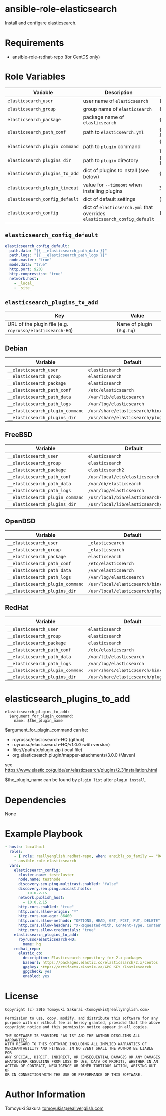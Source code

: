 # ansible-role-elasticsearch

Install and configure elasticsearch.

# Requirements

- ansible-role-redhat-repo (for CentOS only)

# Role Variables

| Variable | Description | Default |
|----------|-------------|---------|
| `elasticsearch_user` | user name of `elasticsearch` | `{{ __elasticsearch_user }}` |
| `elasticsearch_group` | group name of `elasticsearch` | `{{ __elasticsearch_group }}` |
| `elasticsearch_package` | package name of `elasticsearch` | `{{ __elasticsearch_package }}` |
| `elasticsearch_path_conf` | path to `elasticsearch.yml` | `{{ __elasticsearch_path_conf }}` |
| `elasticsearch_plugin_command` | path to `plugin` command | `{{ __elasticsearch_plugin_command }}` |
| `elasticsearch_plugins_dir` | path to `plugin` directory | `{{ __elasticsearch_plugins_dir }}` |
| `elasticsearch_plugins_to_add` | dict of plugins to install (see below) | `{}` |
| `elasticsearch_plugin_timeout` | value for `--timeout` when installing plugins | `30m` |
| `elasticsearch_config_default` | dict of default settings | (see below)
| `elasticsearch_config` | dict of `elasticsearch.yml` that overrides `elasticsearch_config_default` | `{}` |

## `elasticsearch_config_default`

```yaml
elasticsearch_config_default:
  path.data: "{{ __elasticsearch_path_data }}"
  path.logs: "{{ __elasticsearch_path_logs }}"
  node.master: "true"
  mode.data: "true"
  http.port: 9200
  http.compression: "true"
  network.host:
    - _local_
    - _site_
```

## `elasticsearch_plugins_to_add`

| Key | Value |
|-----|-------|
| URL of the plugin file (e.g. `royrusso/elasticsearch-HQ`) | Name of plugin (e.g. `hq`) |

## Debian

| Variable | Default |
|----------|---------|
| `__elasticsearch_user` | `elasticsearch` |
| `__elasticsearch_group` | `elasticsearch` |
| `__elasticsearch_package` | `elasticsearch` |
| `__elasticsearch_path_conf` | `/etc/elasticsearch` |
| `__elasticsearch_path_data` | `/var/lib/elasticsearch` |
| `__elasticsearch_path_logs` | `/var/log/elasticsearch` |
| `__elasticsearch_plugin_command` | `/usr/share/elasticsearch/bin/plugin` |
| `__elasticsearch_plugins_dir` | `/usr/share/elasticsearch/plugins` |

## FreeBSD

| Variable | Default |
|----------|---------|
| `__elasticsearch_user` | `elasticsearch` |
| `__elasticsearch_group` | `elasticsearch` |
| `__elasticsearch_package` | `elasticsearch2` |
| `__elasticsearch_path_conf` | `/usr/local/etc/elasticsearch` |
| `__elasticsearch_path_data` | `/var/db/elasticsearch` |
| `__elasticsearch_path_logs` | `/var/log/elasticsearch` |
| `__elasticsearch_plugin_command` | `/usr/local/bin/elasticsearch-plugin` |
| `__elasticsearch_plugins_dir` | `/usr/local/lib/elasticsearch/plugins` |

## OpenBSD

| Variable | Default |
|----------|---------|
| `__elasticsearch_user` | `_elasticsearch` |
| `__elasticsearch_group` | `_elasticsearch` |
| `__elasticsearch_package` | `elasticsearch` |
| `__elasticsearch_path_conf` | `/etc/elasticsearch` |
| `__elasticsearch_path_data` | `/var/elasticsearch` |
| `__elasticsearch_path_logs` | `/var/log/elasticsearch` |
| `__elasticsearch_plugin_command` | `/usr/local/elasticsearch/bin/plugin` |
| `__elasticsearch_plugins_dir` | `/usr/local/elasticsearch/plugins` |

## RedHat

| Variable | Default |
|----------|---------|
| `__elasticsearch_user` | `elasticsearch` |
| `__elasticsearch_group` | `elasticsearch` |
| `__elasticsearch_package` | `elasticsearch` |
| `__elasticsearch_path_conf` | `/etc/elasticsearch` |
| `__elasticsearch_path_data` | `/var/lib/elasticsearch` |
| `__elasticsearch_path_logs` | `/var/log/elasticsearch` |
| `__elasticsearch_plugin_command` | `/usr/share/elasticsearch/bin/plugin` |
| `__elasticsearch_plugins_dir` | `/usr/share/elasticsearch/plugins` |



# elasticsearch\_plugins\_to\_add

    elasticsearch_plugins_to_add:
      $argument_for_plugin_command:
        name: $the_plugin_name

$argument\_for\_plugin\_command can be:

* royrusso/elasticsearch-HQ (github)
* royrusso/elasticsearch-HQ/v1.0.0 (with version)
* file:///path/to/plugin.zip (local file)
* org.elasticsearch.plugin/mapper-attachments/3.0.0 (Maven)

see https://www.elastic.co/guide/en/elasticsearch/plugins/2.3/installation.html

$the\_plugin\_name can be found by `plugin list` after `plugin install`.

# Dependencies

None

# Example Playbook

```yaml
- hosts: localhost
  roles:
    - { role: reallyenglish.redhat-repo, when: ansible_os_family == "RedHat" }
    - ansible-role-elasticsearch
  vars:
    elasticsearch_config:
      cluster.name: testcluster
      node.name: testnode
      discovery.zen.ping.multicast.enabled: "false"
      discovery.zen.ping.unicast.hosts:
        - 10.0.2.15
      network.publish_host:
        - 10.0.2.15
      http.cors.enabled: "true"
      http.cors.allow-origin: "*"
      http.cors.max-age: 86400
      http.cors.allow-methods: "OPTIONS, HEAD, GET, POST, PUT, DELETE"
      http.cors.allow-headers: "X-Requested-With, Content-Type, Content-Length"
      http.cors.allow-credentials: "true"
    elasticsearch_plugins_to_add:
      royrusso/elasticsearch-HQ:
        name: hq
    redhat_repo:
      elastic_co:
        description: Elasticsearch repository for 2.x packages
        baseurl: https://packages.elastic.co/elasticsearch/2.x/centos
        gpgkey: https://artifacts.elastic.co/GPG-KEY-elasticsearch
        gpgcheck: yes
        enabled: yes
```

# License

```
Copyright (c) 2016 Tomoyuki Sakurai <tomoyukis@reallyenglish.com>

Permission to use, copy, modify, and distribute this software for any
purpose with or without fee is hereby granted, provided that the above
copyright notice and this permission notice appear in all copies.

THE SOFTWARE IS PROVIDED "AS IS" AND THE AUTHOR DISCLAIMS ALL WARRANTIES
WITH REGARD TO THIS SOFTWARE INCLUDING ALL IMPLIED WARRANTIES OF
MERCHANTABILITY AND FITNESS. IN NO EVENT SHALL THE AUTHOR BE LIABLE FOR
ANY SPECIAL, DIRECT, INDIRECT, OR CONSEQUENTIAL DAMAGES OR ANY DAMAGES
WHATSOEVER RESULTING FROM LOSS OF USE, DATA OR PROFITS, WHETHER IN AN
ACTION OF CONTRACT, NEGLIGENCE OR OTHER TORTIOUS ACTION, ARISING OUT OF
OR IN CONNECTION WITH THE USE OR PERFORMANCE OF THIS SOFTWARE.
```

# Author Information

Tomoyuki Sakurai <tomoyukis@reallyenglish.com>
